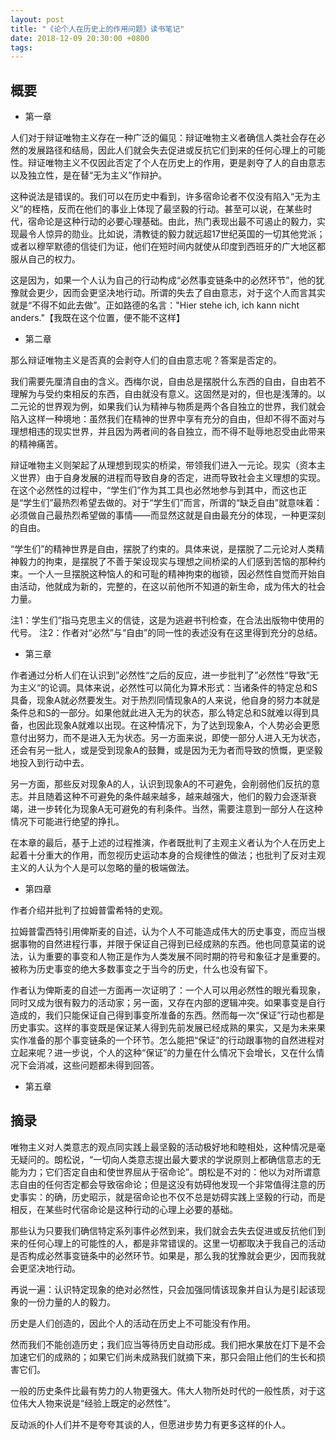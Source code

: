 ```yaml
---
layout: post
title: "《论个人在历史上的作用问题》读书笔记"
date: 2018-12-09 20:30:00 +0800
tags: 
---
```


概要
---

* 第一章

人们对于辩证唯物主义存在一种广泛的偏见：辩证唯物主义者确信人类社会存在必然的发展路径和结局，因此人们就会失去促进或反抗它们到来的任何心理上的可能性。辩证唯物主义不仅因此否定了个人在历史上的作用，更是剥夺了人的自由意志以及独立性，是在替“无为主义”作辩护。

这种说法是错误的。我们可以在历史中看到，许多宿命论者不仅没有陷入“无为主义”的桎梏，反而在他们的事业上体现了最坚毅的行动。甚至可以说，在某些时代，宿命论是这种行动的必要心理基础。由此，热门表现出最不可遏止的毅力，实现最令人惊异的勋业。比如说，清教徒的毅力就远超17世纪英国的一切其他党派；或者以穆罕默德的信徒们为证，他们在短时间内就使从印度到西班牙的广大地区都服从自己的权力。

这是因为，如果一个人认为自己的行动构成“必然事变链条中的必然环节”，他的犹豫就会更少，因而会更坚决地行动。所谓的失去了自由意志，对于这个人而言其实就是“不得不如此去做”。正如路德的名言："Hier stehe ich, ich kann nicht anders."【我既在这个位置，便不能不这样】
  
* 第二章

那么辩证唯物主义是否真的会剥夺人们的自由意志呢？答案是否定的。

我们需要先厘清自由的含义。西梅尔说，自由总是摆脱什么东西的自由，自由若不理解为与受约束相反的东西，自由就没有意义。这固然是对的，但也是浅薄的。以二元论的世界观为例，如果我们认为精神与物质是两个各自独立的世界，我们就会陷入这样一种境地：虽然我们在精神的世界中享有充分的自由，但却不得不面对与理想相违的现实世界，并且因为两者间的各自独立，而不得不耻辱地忍受由此带来的精神痛苦。

辩证唯物主义则架起了从理想到现实的桥梁，带领我们进入一元论。现实（资本主义世界）由于自身发展的进程而导致自身的否定，进而导致社会主义理想的实现。在这个必然性的过程中，“学生们”作为其工具也必然地参与到其中，而这也正是“学生们”最热烈希望去做的。对于“学生们”而言，所谓的“缺乏自由”就意味着：必须做自己最热烈希望做的事情——而显然这就是自由最充分的体现，一种更深刻的自由。

“学生们”的精神世界是自由，摆脱了约束的。具体来说，是摆脱了二元论对人类精神毅力的拘束，是摆脱了不善于架设现实与理想之间桥梁的人们感到苦恼的那种约束。一个人一旦摆脱这种恼人的和可耻的精神拘束的枷锁，因必然性自觉而开始自由活动，他就成为新的，完整的，在这以前他所不知道的新生命，成为伟大的社会力量。

注1：学生们”指马克思主义的信徒，这是为逃避书刊检查，在合法出版物中使用的代号。
注2：作者对“必然”与“自由”的同一性的表述没有在这里得到充分的总结。

* 第三章

作者通过分析人们在认识到”必然性“之后的反应，进一步批判了”必然性“导致”无为主义“的论调。具体来说，必然性可以简化为算术形式：当诸条件的特定总和S具备，现象A就必然要发生。对于热烈同情现象A的人来说，他自身的努力本就是条件总和S的一部分。如果他就此进入无为的状态，那么特定总和S就难以得到具备，也因此现象A就难以出现。在这种情况下，为了达到现象A，个人势必会更愿意付出努力，而不是进入无为状态。另一方面来说，即使一部分人进入无为状态，还会有另一批人，或是受到现象A的鼓舞，或是因为无为者而导致的愤慨，更坚毅地投入到行动中去。

另一方面，那些反对现象A的人，认识到现象A的不可避免，会削弱他们反抗的意志。并且随着这种不可避免的条件越来越多，越来越强大，他们的毅力会逐渐衰竭，进一步转化为现象A无可避免的有利条件。当然，需要注意到一部分人在这种情况下可能进行绝望的挣扎。

在本章的最后，基于上述的过程推演，作者既批判了主观主义者认为个人在历史上起着十分重大的作用，而忽视历史运动本身的合规律性的做法；也批判了反对主观主义的人认为个人是可以忽略的量的极端做法。

* 第四章

作者介绍并批判了拉姆普雷希特的史观。

拉姆普雷西特引用俾斯麦的自述，认为个人不可能造成伟大的历史事变，而应当根据事物的自然进程行事，并限于保证自己得到已经成熟的东西。他也同意莫诺的说法，认为重要的事变和人物正是作为人类发展不同时期的符号和象征才是重要的。被称为历史事变的绝大多数事变之于当今的历史，什么也没有留下。

作者认为俾斯麦的自述一方面再一次证明了：一个人可以用必然性的眼光看现象，同时又成为很有毅力的活动家；另一面，又存在内部的逻辑冲突。如果事变是自行造成的，我们只能保证自己得到事变所准备的东西。然而每一次“保证”行动也都是历史事实。这样的事变既是保证某人得到先前发展已经成熟的果实，又是为未来果实作准备的那个事变链条的一个环节。怎么能把“保证”的行动跟事物的自然进程对立起来呢？进一步说，个人的这种“保证”的力量在什么情况下会增长，又在什么情况下会消减，这些问题都未得到回答。

* 第五章
  
摘录
---

唯物主义对人类意志的观点同实践上最坚毅的活动极好地和睦相处，这种情况是毫无疑问的。朗松说，“一切向人类意志提出最大要求的学说原则上都确信意志的无能为力；它们否定自由和使世界屈从于宿命论”。朗松是不对的：他以为对所谓意志自由的任何否定都会导致宿命论；但是这没有妨碍他发现一个非常值得注意的历史事实：的确，历史昭示，就是宿命论也不仅不总是妨碍实践上坚毅的行动，而是相反，在某些时代宿命论是这种行动的心理上必要的基础。

那些认为只要我们确信特定系列事件必然到来，我们就会去失去促进或反抗他们到来的任何心理上的可能性的人，都是非常错误的。这里一切都取决于我自己的活动是否构成必然事变链条中的必然环节。如果是，那么我的犹豫就会更少，因而我就会更坚决地行动。

再说一遍：认识特定现象的绝对必然性，只会加强同情该现象并自认为是引起该现象的一份力量的人的毅力。

历史是人们创造的，因此个人的活动在历史上不可能没有作用。

然而我们不能创造历史；我们应当等待历史自动形成。我们把水果放在灯下是不会加速它们的成熟的；如果它们尚未成熟我们就摘下来，那只会阻止他们的生长和损害它们。

一般的历史条件比最有势力的人物更强大。伟大人物所处时代的一般性质，对于这位伟大人物来说是“经验上既定的必然性”。

反动派的仆人们并不是夸夸其谈的人，但愿进步势力有更多这样的仆人。



